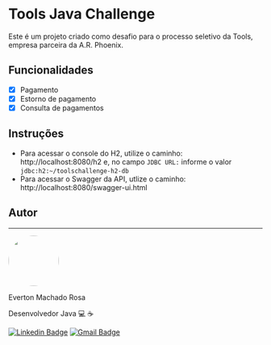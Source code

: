 # Tools Java Challenge
Este é um projeto criado como desafio para o processo seletivo da Tools, empresa parceira da A.R. Phoenix.

## Funcionalidades
- [X] Pagamento
- [X] Estorno de pagamento
- [X] Consulta de pagamentos

## Instruções
- Para acessar o console do H2, utilize o caminho: http://localhost:8080/h2 e, no campo `JDBC URL:` informe o valor `jdbc:h2:~/toolschallenge-h2-db`
- Para acessar o Swagger da API, utlize o caminho: http://localhost:8080/swagger-ui.html

## Autor

---

<img style="border-radius: 50%;" src="https://avatars.githubusercontent.com/u/76562935?s=400&u=86023b502ff84808b186ff0b95162f59eae97d3f&v=4" width="100px;" alt=""/>

Everton Machado Rosa

Desenvolvedor Java 💻 ☕

[![Linkedin Badge](https://img.shields.io/badge/-Everton-blue?style=flat-square&logo=Linkedin&logoColor=white&link=https://www.linkedin.com/in/everton-machado-rosa-b7202287/)](https://www.linkedin.com/in/everton-machado-rosa-b7202287/)
[![Gmail Badge](https://img.shields.io/badge/-everton.mr1@gmail.com-c14438?style=flat-square&logo=Gmail&logoColor=white&link=mailto:everton.mr1@gmail.com)](mailto:everton.mr1@gmail.com)